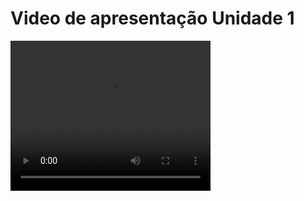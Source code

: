 # Video de apresentação Unidade 1

<video width="320" height="240" controls>
  <source src="https://unbbr.sharepoint.com/:v:/s/Gruporequisitos/ETOLcv5WPwBJrmHYiwA0_xYB_P04kAml8SKrSc-E1WpziQ?e=cvFiuL" type="video/mp4">
</video>